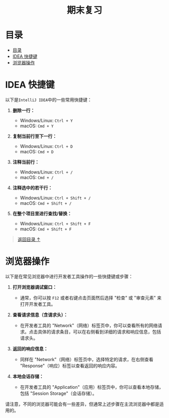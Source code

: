 <div align="center">

<h1>期末复习</h1>

</div>



# 目录

- [目录](#目录)
- [IDEA 快捷键](#idea-快捷键)
- [浏览器操作](#浏览器操作)


# IDEA 快捷键

以下是`IntelliJ IDEA`中的一些常用快捷键：

1. **删除一行：**
   - Windows/Linux: `Ctrl + Y`
   - macOS: `Cmd + Y`

2. **复制当前行至下一行：**
   - Windows/Linux: `Ctrl + D`
   - macOS: `Cmd + D`

3. **注释当前行：**
   - Windows/Linux: `Ctrl + /`
   - macOS: `Cmd + /`

4. **注释选中的若干行：**
   - Windows/Linux: `Ctrl + Shift + /`
   - macOS: `Cmd + Shift + /`

5. **在整个项目里进行查找/替换：**
   - Windows/Linux: `Ctrl + Shift + F`
   - macOS: `Cmd + Shift + F`

> [返回目录 ↑ ](#目录)

# 浏览器操作

以下是在常见浏览器中进行开发者工具操作的一些快捷键或步骤：

1. **打开浏览器调试窗口：**
   - 通常，你可以按 `F12` 或者右键点击页面然后选择 "检查" 或 "审查元素" 来打开开发者工具。

2. **查看请求信息（含请求头）：**
   - 在开发者工具的 "Network"（网络）标签页中，你可以查看所有的网络请求。点击具体的请求条目，可以在右侧看到详细的请求和响应信息，包括请求头。

3. **返回的响应信息：**
   - 同样在 "Network"（网络）标签页中，选择特定的请求，在右侧查看 "Response"（响应）标签以查看返回的响应内容。

4. **本地会话存储：**
   - 在开发者工具的 "Application"（应用）标签页中，你可以查看本地存储，包括 "Session Storage"（会话存储）。

请注意，不同的浏览器可能会有一些差异，但通常上述步骤在主流浏览器中都是适用的。

